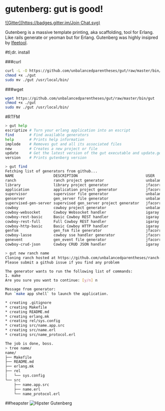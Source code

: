 gutenberg: gut is good!
=========
[![Gitter](https://badges.gitter.im/Join Chat.svg)](https://gitter.im/unbalancedparentheses/gut?utm_source=badge&utm_medium=badge&utm_campaign=pr-badge&utm_content=badge)

Gutenberg is a massive template printing, aka scaffolding, tool for Erlang. Like rails generate or yeoman but for Erlang. Gutenberg was highly insipred by [lfeetool](https://github.com/lfe/lfetool).

#tl;dr. install

###curl
```bash
curl -L -O https://github.com/unbalancedparentheses/gut/raw/master/bin/gut
chmod +x ./gut
sudo mv ./gut /usr/local/bin/
```

###wget
```bash
wget https://github.com/unbalancedparentheses/gut/raw/master/bin/gut
chmod +x ./gut
sudo mv ./gut /usr/local/bin/
```

#RTFM

```bash
> gut help
escriptize # Turn your erlang application into an escript
find       # Find available generators
help       # Prints help information
implode    # Removes gut and all its associated files
new        # Creates a new project or file
update     # Get the latest version of the gut executable and update.gens
version    # Prints gutenberg version
```

```bash
> gut find
Fetching list of generators from github...
NAME                  DESCRIPTION                               USER                  STARS
ranch                 ranch project generator                   unbalancedparentheses     3
library               library project generator                 jfacorro                  2
application           application project generator             jfacorro                  2
supervisor            supervisor file generator                 unbalancedparentheses     2
genserver             gen_server file generator                 unbalancedparentheses     2
supervised-gen-server supervised gen_server project generator   jfacorro                  2
cowboy                cowboy project generator                  unbalancedparentheses     1
cowboy-websocket      Cowboy Websocket handler                  igaray                    1
cowboy-rest-basic     Basic Cowboy REST handler                 igaray                    1
cowboy-rest-full      Full Cowboy REST handler                  igaray                    1
cowboy-http-basic     Basic Cowboy HTTP handler                 igaray                    1
genfsm                gen_fsm file generator                    jfacorro                  0
cowboy-lasse          cowboy sse handler generator              jfacorro                  0
genevent              gen_event file generator                  jfacorro                  0
cowboy-crud-json      Cowboy CRUD JSON handler                  igaray                    0
```

```bash
> gut new ranch name
Cloning ranch hosted at https://github.com/unbalancedparentheses/ranch-gutenberg-generator
Please submit a github issue if you find any problem

The generator wants to run the following list of commands:
1. make
Are you sure you want to continue: [y/n] n

Message from generator:
Run `make app shell` to launch the application.

* creating .gitignore
* creating Makefile
* creating README.md
* creating erlang.mk
* creating rel/sys.config
* creating src/name.app.src
* creating src/name.erl
* creating src/name_protocol.erl

The job is done, boss.
> tree name/
name/
├── Makefile
├── README.md
├── erlang.mk
├── rel
│   └── sys.config
└── src
    ├── name.app.src
    ├── name.erl
    └── name_protocol.erl
```

##heapster
![Hipster Gutenberg](https://raw.githubusercontent.com/unbalancedparentheses/gut/master/gutenberg.jpg)
